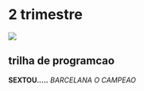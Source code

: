 <!DOCTYPE html>
<html lang="en">
<head>
    <meta charset="UTF-8">
    <meta http-equiv="X-UA-Compatible" content="IE=edge">
    <meta name="viewport" content="width=device-width, initial-scale=1.0">
    <title>maria clara moreira</title>
    <link rel="stylesheet" href="style.css">
    
</head>
<body>
    
</body>
</html>
<h1>2 trimestre </h1>    
<img id= "imal" src="download.png">
<h2>trilha de programcao</h2>
<b>SEXTOU.....</b>
<I>BARCELANA O CAMPEAO</I> 
